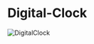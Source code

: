 # Digital-Clock

![DigitalClock](https://user-images.githubusercontent.com/71833177/148370832-8ac3ea37-20e4-4358-8039-6e49009084c9.png)
